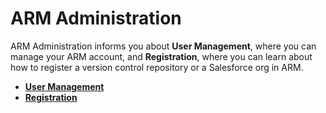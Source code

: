 # ARM Administration

ARM Administration informs you about **User Management**, where you can manage your ARM account, and **Registration**, where you can learn about how to register a version control repository or a Salesforce org in ARM.

* [**User Management**](user-management.md)
* [**Registration**](broken-reference)
